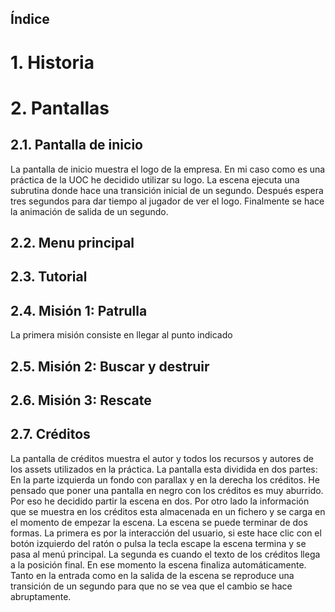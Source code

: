 ## Índice

# 1. Historia

# 2. Pantallas

## 2.1. Pantalla de inicio
La pantalla de inicio muestra el logo de la empresa. En mi caso como es una práctica de la UOC he decidido utilizar su logo. La escena ejecuta una subrutina donde hace una transición inicial de un segundo. Después espera tres segundos para dar tiempo al jugador de ver el logo. Finalmente se hace la animación de salida de un segundo.

## 2.2. Menu principal

## 2.3. Tutorial

## 2.4. Misión 1: Patrulla
La primera misión consiste en llegar al punto indicado 
## 2.5. Misión 2: Buscar y destruir

## 2.6. Misión 3: Rescate

## 2.7. Créditos
La pantalla de créditos muestra el autor y todos los recursos y autores de los assets utilizados en la práctica. La pantalla esta dividida en dos partes: En la parte izquierda un fondo con parallax y en la derecha los créditos.
He pensado que poner una pantalla en negro con los créditos es muy aburrido. Por eso he decidido partir la escena en dos. Por otro lado la información que se muestra en los créditos esta almacenada en un fichero y se carga en el momento de empezar la escena. 
La escena se puede terminar de dos formas. La primera es por la interacción del usuario, si este hace clic con el botón izquierdo del ratón o pulsa la tecla escape la escena termina y se pasa al menú principal.
La segunda es cuando el texto de los créditos llega a la posición final. En ese momento la escena finaliza automáticamente.
Tanto en la entrada como en la salida de la escena se reproduce una transición de un segundo para que no se vea que el cambio se hace abruptamente.
